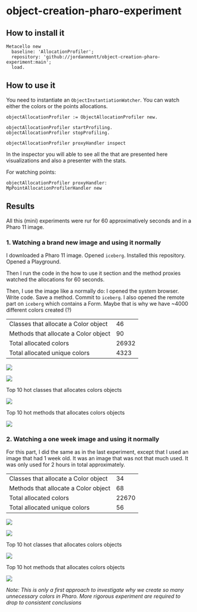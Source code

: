 # object-creation-pharo-experiment

## How to install it

```st
Metacello new
  baseline: 'AllocationProfiler';
  repository: 'github://jordanmontt/object-creation-pharo-experiment:main';
  load.
```

## How to use it

You need to instantiate an `ObjectInstantiationWatcher`. You can watch either the colors or the points allocations.

```st
objectAllocationProfiler := ObjectAllocationProfiler new.

objectAllocationProfiler startProfiling.
objectAllocationProfiler stopProfiling.

objectAllocationProfiler proxyHandler inspect
```

In the inspector you will able to see all the that are presented here visualizations and also a presenter with the stats.

For watching points:

```st
objectAllocationProfiler proxyHandler: MpPointAllocationProfilerHandler new
```

## Results

All this (mini) experiments were rur for 60 approximatively seconds and in a Pharo 11 image.

### 1. Watching a brand new image and using it normally

I downloaded a Pharo 11 image. Opened `iceberg`. Installed this repository. Opened a Playground.

Then I run the code in the how to use it section and the method proxies watched the allocations for 60 seconds.

Then, I use the image like a normally do: I opened the system browser. Write code. Save a method. Commit to `iceberg`. I also opened the remote part on `iceberg` which contains a Form. Maybe that is why we have ~4000 different colors created (?)

|     |     |
| --- | --- |
| Classes that allocate a Color object | 46 |
| Methods that allocate a Color object | 90  |
| Total allocated colors | 26932 |
| Total allocated unique colors | 4323  |

![](./img/new%20image%20using%20it%20normally%20opening%20remtotes/line.png)

![](./img/new%20image%20using%20it%20normally%20opening%20remtotes/line-3-classes.png)

Top 10 hot classes that allocates colors objects

![](./img/new%20image%20using%20it%20normally%20opening%20remtotes/bar-classes.png)

Top 10 hot methods that allocates colors objects

![](./img/new%20image%20using%20it%20normally%20opening%20remtotes/bar-methods.png)

### 2. Watching a one week image and using it normally

For this part, I did the same as in the last experiment, except that I used an image that had 1 week old. It was an image that was not that much used. It was only used for 2 hours in total approximately.

|     |     |
| --- | --- |
| Classes that allocate a Color object | 34 |
| Methods that allocate a Color object | 68  |
| Total allocated colors | 22670 |
| Total allocated unique colors | 56 |

![](./img/used%20image%20using%20it%20normally/line.png)

![](./img/used%20image%20using%20it%20normally/line-3-classes.png)

Top 10 hot classes that allocates colors objects

![](./img/used%20image%20using%20it%20normally/classes-bar.png)

Top 10 hot methods that allocates colors objects

![](./img/used%20image%20using%20it%20normally/mathods-bar.png)

_Note: This is only a first approach to investigate why we create so many unnecessary colors in Pharo. More rigorous experiment are required to drop to consistent conclusions_
